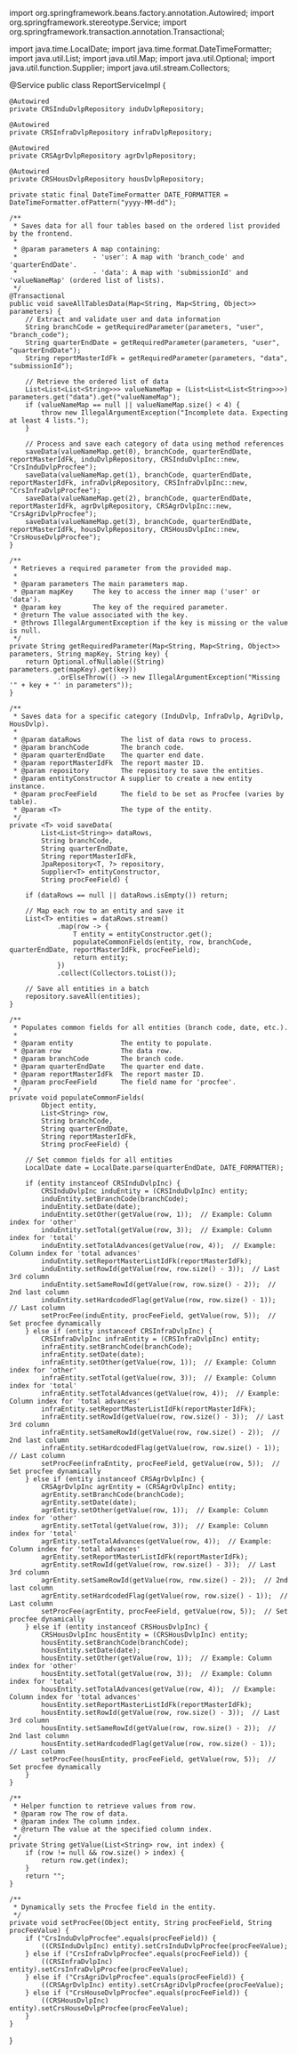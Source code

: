 import org.springframework.beans.factory.annotation.Autowired;
import org.springframework.stereotype.Service;
import org.springframework.transaction.annotation.Transactional;

import java.time.LocalDate;
import java.time.format.DateTimeFormatter;
import java.util.List;
import java.util.Map;
import java.util.Optional;
import java.util.function.Supplier;
import java.util.stream.Collectors;

@Service
public class ReportServiceImpl {

    @Autowired
    private CRSInduDvlpRepository induDvlpRepository;

    @Autowired
    private CRSInfraDvlpRepository infraDvlpRepository;

    @Autowired
    private CRSAgrDvlpRepository agrDvlpRepository;

    @Autowired
    private CRSHousDvlpRepository housDvlpRepository;

    private static final DateTimeFormatter DATE_FORMATTER = DateTimeFormatter.ofPattern("yyyy-MM-dd");

    /**
     * Saves data for all four tables based on the ordered list provided by the frontend.
     *
     * @param parameters A map containing:
     *                   - 'user': A map with 'branch_code' and 'quarterEndDate'.
     *                   - 'data': A map with 'submissionId' and 'valueNameMap' (ordered list of lists).
     */
    @Transactional
    public void saveAllTablesData(Map<String, Map<String, Object>> parameters) {
        // Extract and validate user and data information
        String branchCode = getRequiredParameter(parameters, "user", "branch_code");
        String quarterEndDate = getRequiredParameter(parameters, "user", "quarterEndDate");
        String reportMasterIdFk = getRequiredParameter(parameters, "data", "submissionId");

        // Retrieve the ordered list of data
        List<List<List<String>>> valueNameMap = (List<List<List<String>>>) parameters.get("data").get("valueNameMap");
        if (valueNameMap == null || valueNameMap.size() < 4) {
            throw new IllegalArgumentException("Incomplete data. Expecting at least 4 lists.");
        }

        // Process and save each category of data using method references
        saveData(valueNameMap.get(0), branchCode, quarterEndDate, reportMasterIdFk, induDvlpRepository, CRSInduDvlpInc::new, "CrsInduDvlpProcfee");
        saveData(valueNameMap.get(1), branchCode, quarterEndDate, reportMasterIdFk, infraDvlpRepository, CRSInfraDvlpInc::new, "CrsInfraDvlpProcfee");
        saveData(valueNameMap.get(2), branchCode, quarterEndDate, reportMasterIdFk, agrDvlpRepository, CRSAgrDvlpInc::new, "CrsAgriDvlpProcfee");
        saveData(valueNameMap.get(3), branchCode, quarterEndDate, reportMasterIdFk, housDvlpRepository, CRSHousDvlpInc::new, "CrsHouseDvlpProcfee");
    }

    /**
     * Retrieves a required parameter from the provided map.
     *
     * @param parameters The main parameters map.
     * @param mapKey     The key to access the inner map ('user' or 'data').
     * @param key        The key of the required parameter.
     * @return The value associated with the key.
     * @throws IllegalArgumentException if the key is missing or the value is null.
     */
    private String getRequiredParameter(Map<String, Map<String, Object>> parameters, String mapKey, String key) {
        return Optional.ofNullable((String) parameters.get(mapKey).get(key))
                .orElseThrow(() -> new IllegalArgumentException("Missing '" + key + "' in parameters"));
    }

    /**
     * Saves data for a specific category (InduDvlp, InfraDvlp, AgriDvlp, HousDvlp).
     *
     * @param dataRows          The list of data rows to process.
     * @param branchCode        The branch code.
     * @param quarterEndDate    The quarter end date.
     * @param reportMasterIdFk  The report master ID.
     * @param repository        The repository to save the entities.
     * @param entityConstructor A supplier to create a new entity instance.
     * @param procFeeField      The field to be set as Procfee (varies by table).
     * @param <T>               The type of the entity.
     */
    private <T> void saveData(
            List<List<String>> dataRows,
            String branchCode,
            String quarterEndDate,
            String reportMasterIdFk,
            JpaRepository<T, ?> repository,
            Supplier<T> entityConstructor,
            String procFeeField) {

        if (dataRows == null || dataRows.isEmpty()) return;

        // Map each row to an entity and save it
        List<T> entities = dataRows.stream()
                .map(row -> {
                    T entity = entityConstructor.get();
                    populateCommonFields(entity, row, branchCode, quarterEndDate, reportMasterIdFk, procFeeField);
                    return entity;
                })
                .collect(Collectors.toList());

        // Save all entities in a batch
        repository.saveAll(entities);
    }

    /**
     * Populates common fields for all entities (branch code, date, etc.).
     *
     * @param entity            The entity to populate.
     * @param row               The data row.
     * @param branchCode        The branch code.
     * @param quarterEndDate    The quarter end date.
     * @param reportMasterIdFk  The report master ID.
     * @param procFeeField      The field name for 'procfee'.
     */
    private void populateCommonFields(
            Object entity,
            List<String> row,
            String branchCode,
            String quarterEndDate,
            String reportMasterIdFk,
            String procFeeField) {

        // Set common fields for all entities
        LocalDate date = LocalDate.parse(quarterEndDate, DATE_FORMATTER);

        if (entity instanceof CRSInduDvlpInc) {
            CRSInduDvlpInc induEntity = (CRSInduDvlpInc) entity;
            induEntity.setBranchCode(branchCode);
            induEntity.setDate(date);
            induEntity.setOther(getValue(row, 1));  // Example: Column index for 'other'
            induEntity.setTotal(getValue(row, 3));  // Example: Column index for 'total'
            induEntity.setTotalAdvances(getValue(row, 4));  // Example: Column index for 'total advances'
            induEntity.setReportMasterListIdFk(reportMasterIdFk);
            induEntity.setRowId(getValue(row, row.size() - 3));  // Last 3rd column
            induEntity.setSameRowId(getValue(row, row.size() - 2));  // 2nd last column
            induEntity.setHardcodedFlag(getValue(row, row.size() - 1));  // Last column
            setProcFee(induEntity, procFeeField, getValue(row, 5));  // Set procfee dynamically
        } else if (entity instanceof CRSInfraDvlpInc) {
            CRSInfraDvlpInc infraEntity = (CRSInfraDvlpInc) entity;
            infraEntity.setBranchCode(branchCode);
            infraEntity.setDate(date);
            infraEntity.setOther(getValue(row, 1));  // Example: Column index for 'other'
            infraEntity.setTotal(getValue(row, 3));  // Example: Column index for 'total'
            infraEntity.setTotalAdvances(getValue(row, 4));  // Example: Column index for 'total advances'
            infraEntity.setReportMasterListIdFk(reportMasterIdFk);
            infraEntity.setRowId(getValue(row, row.size() - 3));  // Last 3rd column
            infraEntity.setSameRowId(getValue(row, row.size() - 2));  // 2nd last column
            infraEntity.setHardcodedFlag(getValue(row, row.size() - 1));  // Last column
            setProcFee(infraEntity, procFeeField, getValue(row, 5));  // Set procfee dynamically
        } else if (entity instanceof CRSAgrDvlpInc) {
            CRSAgrDvlpInc agrEntity = (CRSAgrDvlpInc) entity;
            agrEntity.setBranchCode(branchCode);
            agrEntity.setDate(date);
            agrEntity.setOther(getValue(row, 1));  // Example: Column index for 'other'
            agrEntity.setTotal(getValue(row, 3));  // Example: Column index for 'total'
            agrEntity.setTotalAdvances(getValue(row, 4));  // Example: Column index for 'total advances'
            agrEntity.setReportMasterListIdFk(reportMasterIdFk);
            agrEntity.setRowId(getValue(row, row.size() - 3));  // Last 3rd column
            agrEntity.setSameRowId(getValue(row, row.size() - 2));  // 2nd last column
            agrEntity.setHardcodedFlag(getValue(row, row.size() - 1));  // Last column
            setProcFee(agrEntity, procFeeField, getValue(row, 5));  // Set procfee dynamically
        } else if (entity instanceof CRSHousDvlpInc) {
            CRSHousDvlpInc housEntity = (CRSHousDvlpInc) entity;
            housEntity.setBranchCode(branchCode);
            housEntity.setDate(date);
            housEntity.setOther(getValue(row, 1));  // Example: Column index for 'other'
            housEntity.setTotal(getValue(row, 3));  // Example: Column index for 'total'
            housEntity.setTotalAdvances(getValue(row, 4));  // Example: Column index for 'total advances'
            housEntity.setReportMasterListIdFk(reportMasterIdFk);
            housEntity.setRowId(getValue(row, row.size() - 3));  // Last 3rd column
            housEntity.setSameRowId(getValue(row, row.size() - 2));  // 2nd last column
            housEntity.setHardcodedFlag(getValue(row, row.size() - 1));  // Last column
            setProcFee(housEntity, procFeeField, getValue(row, 5));  // Set procfee dynamically
        }
    }

    /**
     * Helper function to retrieve values from row.
     * @param row The row of data.
     * @param index The column index.
     * @return The value at the specified column index.
     */
    private String getValue(List<String> row, int index) {
        if (row != null && row.size() > index) {
            return row.get(index);
        }
        return "";
    }

    /**
     * Dynamically sets the Procfee field in the entity.
     */
    private void setProcFee(Object entity, String procFeeField, String procFeeValue) {
        if ("CrsInduDvlpProcfee".equals(procFeeField)) {
            ((CRSInduDvlpInc) entity).setCrsInduDvlpProcfee(procFeeValue);
        } else if ("CrsInfraDvlpProcfee".equals(procFeeField)) {
            ((CRSInfraDvlpInc) entity).setCrsInfraDvlpProcfee(procFeeValue);
        } else if ("CrsAgriDvlpProcfee".equals(procFeeField)) {
            ((CRSAgrDvlpInc) entity).setCrsAgriDvlpProcfee(procFeeValue);
        } else if ("CrsHouseDvlpProcfee".equals(procFeeField)) {
            ((CRSHousDvlpInc) entity).setCrsHouseDvlpProcfee(procFeeValue);
        }
    }
}